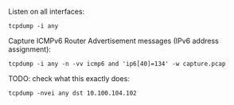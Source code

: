 Listen on all interfaces:

```
tcpdump -i any
```

Capture ICMPv6 Router Advertisement messages (IPv6 address assignment):

```
tcpdump -i any -n -vv icmp6 and 'ip6[40]=134' -w capture.pcap
```

TODO: check what this exactly does:
```
tcpdump -nvei any dst 10.100.104.102
```
